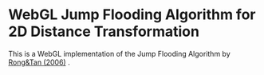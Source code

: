 # WebGL Jump Flooding Algorithm for 2D Distance Transformation

This is a WebGL implementation of the Jump Flooding Algorithm by [Rong&Tan (2006)](http://www.comp.nus.edu.sg/~tants/jfa.html) . 